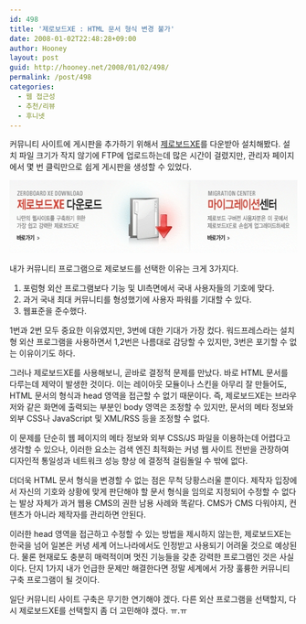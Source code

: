 ```yaml
---
id: 498
title: '제로보드XE : HTML 문서 형식 변경 불가'
date: 2008-01-02T22:48:28+09:00
author: Hooney
layout: post
guid: http://hooney.net/2008/01/02/498/
permalink: /post/498
categories:
  - 웹 접근성
  - 추천/리뷰
  - 후니넷
---
```

커뮤니티 사이트에 게시판을 추가하기 위해서 [제로보드XE](http://www.zeroboard.com/)를 다운받아 설치해봤다. 설치 파일 크기가 작지 않기에 FTP에 업로드하는데 많은 시간이 걸렸지만, 관리자 페이지에서 몇 번 클릭만으로 쉽게 게시판을 생성할 수 있었다.

[<img src="/wp-content/uploads/2008/01/zeroboard.jpg" width="575" height="127" alt="제로보드XE" class="imageframe" />](http://www.zeroboard.com/)

내가 커뮤니티 프로그램으로 제로보드를 선택한 이유는 크게 3가지다.

  1. 포럼형 외산 프로그램보다 기능 및 UI측면에서 국내 사용자들의 기호에 맞다.
  2. 과거 국내 최대 커뮤니티를 형성했기에 사용자 파워를 기대할 수 있다.
  3. 웹표준을 준수했다.

1번과 2번 모두 중요한 이유였지만, 3번에 대한 기대가 가장 컸다. 워드프레스라는 설치형 외산 프로그램을 사용하면서 1,2번은 나름대로 감당할 수 있지만, 3번은 포기할 수 없는 이유이기도 하다.

그러나 제로보드XE를 사용해보니, 곧바로 결정적 문제를 만났다. 바로 HTML 문서를 다루는데 제약이 발생한 것이다. 이는 레이아웃 모듈이나 스킨을 아무리 잘 만들어도, HTML 문서의 형식과 head 영역을 접근할 수 없기 때문이다. 즉, 제로보드XE는 브라우저와 같은 화면에 출력되는 부분인 body 영역은 조정할 수 있지만, 문서의 메타 정보와 외부 CSS나 JavaScript 및 XML/RSS 등을 조정할 수 없다.

이 문제를 단순히 웹 페이지의 메타 정보와 외부 CSS/JS 파일을 이용하는데 어렵다고 생각할 수 있으나, 이러한 요소는 검색 엔진 최적화는 커녕 웹 사이트 전반을 관장하여 디자인적 통일성과 네트워크 성능 향상 에 결정적 걸림돌일 수 밖에 없다. 

더더욱 HTML 문서 형식을 변경할 수 없는 점은 무척 당황스러울 뿐이다. 제작자 입장에서 자신의 기호와 상황에 맞게 판단해야 할 문서 형식을 임의로 지정되어 수정할 수 없다는 발상 자체가 과거 웹용 CMS의 권한 남용 사례와 똑같다. CMS가 CMS 다워야지, 컨텐츠가 아니라 제작자를 관리하면 안된다. 

이러한 head 영역을 접근하고 수정할 수 있는 방법을 제시하지 않는한, 제로보드XE는 한국을 넘어 일본은 커녕 세계 어느나라에서도 인정받고 사용되기 어려울 것으로 예상된다. 물론 현재로도 충분히 매력적이며 멋진 기능들을 갖춘 강력한 프로그램인 것은 사실이다. 단지 1가지 내가 언급한 문제만 해결한다면 정말 세계에서 가장 훌륭한 커뮤니티 구축 프로그램이 될 것이다.

일단 커뮤니티 사이트 구축은 무기한 연기해야 겠다. 다른 외산 프로그램을 선택할지, 다시 제로보드XE를 선택할지 좀 더 고민해야 겠다. ㅠ.ㅠ